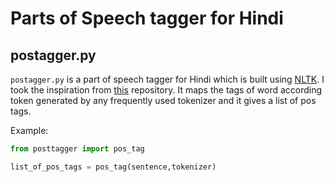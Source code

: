 # Parts of Speech tagger for Hindi

postagger.py
------------

`postagger.py` is a part of speech tagger for Hindi which is built using [NLTK](https://www.nltk.org/index.html).
I took the inspiration from [this](https://github.com/JayeshSuryavanshi/POS-Tagger-for-Hindi-Language)
repository. It maps the tags of word according token generated by any frequently used tokenizer and it gives
a list of pos tags.

Example:

```py
from posttagger import pos_tag

list_of_pos_tags = pos_tag(sentence,tokenizer)
```
